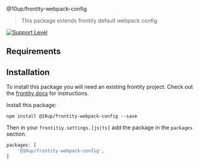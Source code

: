  @10up/frontity-webpack-config

> This package extends frontity default webpack config

[![Support Level](https://img.shields.io/badge/support-active-green.svg)](#support-level)

## Requirements


## Installation

To install this package you will need an existing frontity project. Check out the [frontity docs](https://docs.frontity.org/getting-started/quick-start-guide) for instructions.

Install this package:

```
npm install @10up/frontity-webpack-config --save
```

Then in your `frontitiy.settings.[js|ts]` add the package in the `packages` section.

```js
packages: [
    '@10up/frontity-webpack-config',
]
```